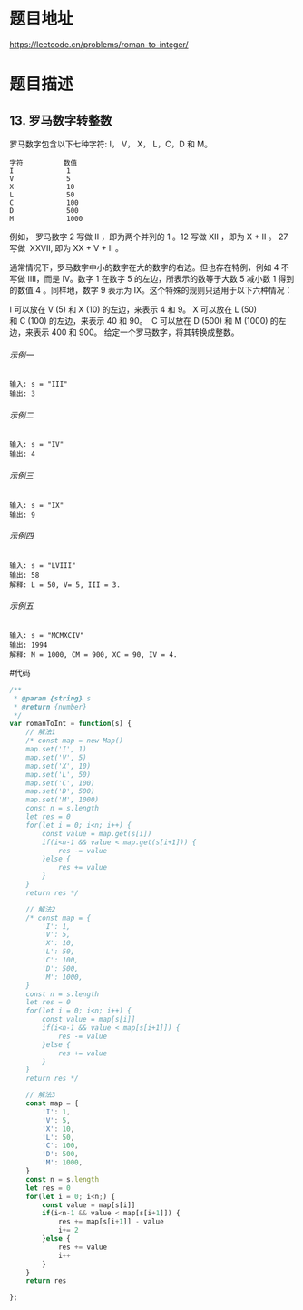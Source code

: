 # 题目地址
https://leetcode.cn/problems/roman-to-integer/

# 题目描述

## 13. 罗马数字转整数

罗马数字包含以下七种字符: I， V， X， L，C，D 和 M。
```text
字符          数值
I             1
V             5
X             10
L             50
C             100
D             500
M             1000
```
例如， 罗马数字 2 写做 II ，即为两个并列的 1 。12 写做 XII ，即为 X + II 。 27 写做  XXVII, 即为 XX + V + II 。

通常情况下，罗马数字中小的数字在大的数字的右边。但也存在特例，例如 4 不写做 IIII，而是 IV。数字 1 在数字 5 的左边，所表示的数等于大数 5 减小数 1 得到的数值 4 。同样地，数字 9 表示为 IX。这个特殊的规则只适用于以下六种情况：

I 可以放在 V (5) 和 X (10) 的左边，来表示 4 和 9。
X 可以放在 L (50) 和 C (100) 的左边，来表示 40 和 90。 
C 可以放在 D (500) 和 M (1000) 的左边，来表示 400 和 900。
给定一个罗马数字，将其转换成整数。


###### 示例一

```text
输入: s = "III"
输出: 3
```

###### 示例二

```text
输入: s = "IV"
输出: 4
```

###### 示例三

```text
输入: s = "IX"
输出: 9
```

###### 示例四

```text
输入: s = "LVIII"
输出: 58
解释: L = 50, V= 5, III = 3.
```

###### 示例五

```text
输入: s = "MCMXCIV"
输出: 1994
解释: M = 1000, CM = 900, XC = 90, IV = 4.
```

#代码
```js
/**
 * @param {string} s
 * @return {number}
 */
var romanToInt = function(s) {
    // 解法1
    /* const map = new Map()
    map.set('I', 1)
    map.set('V', 5)
    map.set('X', 10)
    map.set('L', 50)
    map.set('C', 100)
    map.set('D', 500)
    map.set('M', 1000)
    const n = s.length
    let res = 0
    for(let i = 0; i<n; i++) {
        const value = map.get(s[i])
        if(i<n-1 && value < map.get(s[i+1])) {
            res -= value
        }else {
            res += value
        }
    }
    return res */

    // 解法2
    /* const map = {
        'I': 1,
        'V': 5,
        'X': 10,
        'L': 50,
        'C': 100,
        'D': 500,
        'M': 1000,
    }
    const n = s.length
    let res = 0
    for(let i = 0; i<n; i++) {
        const value = map[s[i]]
        if(i<n-1 && value < map[s[i+1]]) {
            res -= value
        }else {
            res += value
        }
    }
    return res */

    // 解法3
    const map = {
        'I': 1,
        'V': 5,
        'X': 10,
        'L': 50,
        'C': 100,
        'D': 500,
        'M': 1000,
    }
    const n = s.length
    let res = 0
    for(let i = 0; i<n;) {
        const value = map[s[i]]
        if(i<n-1 && value < map[s[i+1]]) {
            res += map[s[i+1]] - value
            i+= 2
        }else {
            res += value
            i++
        }
    }
    return res

};
```
